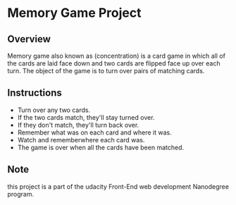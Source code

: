 # Memory Game Project

## Overview 

Memory game also known as (concentration) is a card game in which all of the cards are laid face down and two cards are flipped face up over each turn.
The object of the game is to turn over pairs of matching cards.

## Instructions

* Turn over any two cards.
* If the two cards match, they'll stay turned over.
* If they don't match, they'll turn back over.
* Remember what was on each card and where it was.
* Watch and rememberwhere each card was.
* The game is over when all the cards have been matched.

## Note

this project is a part of the udacity Front-End web development Nanodegree program.